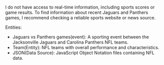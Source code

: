 I do not have access to real-time information, including sports scores or game results. To find information about recent Jaguars and Panthers games, I recommend checking a reliable sports website or news source. 


Entities:
- Jaguars vs Panthers games(event): A sporting event between the Jacksonville Jaguars and Carolina Panthers NFL teams.
- Team(Entity): NFL teams with overall performance and characteristics.
- JSON(Data Source): JavaScript Object Notation files containing NFL data.